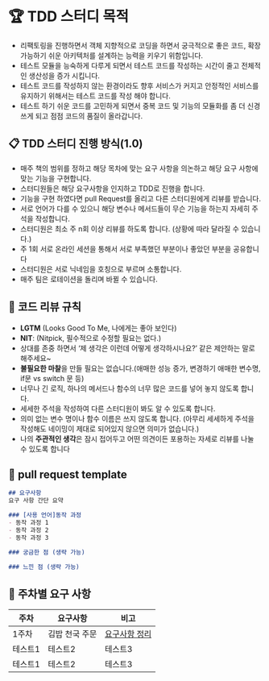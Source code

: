# 🏆 TDD 스터디 목적
- 리팩토링을 진행하면서 객체 지향적으로 코딩을 하면서 궁극적으로 좋은 코드, 확장 가능하기 쉬운 아키텍처를 설계하는 능력을 키우기 위함입니다.
- 테스트 모듈을 능숙하게 다루게 되면서 테스트 코드를 작성하는 시간이 줄고 전체적인 생산성을 증가 시킵니다.
- 테스트 코드를 작성하지 않는 환경이라도 향후 서비스가 커지고 안정적인 서비스를 유지하기 위해서는 테스트 코드를 작성 해야 합니다.
- 테스트 하기 쉬운 코드를 고민하게 되면서 중복 코드 및 기능의 모듈화를 좀 더 신경 쓰게 되고 점점 코드의 품질이 올라갑니다.

## 📋 TDD 스터디 진행 방식(1.0)
- 매주 책의 범위를 정하고 해당 목차에 맞는 요구 사항을 의논하고 해당 요구 사항에 맞는 기능을 구현합니다.
- 스터디원들은 해당 요구사항을 인지하고 TDD로 진행을 합니다.
- 기능을 구현 하였다면 pull Request를 올리고 다른 스터디원에게 리뷰를 받습니다.
- 서로 언어가 다를 수 있으니 해당 변수나 메서드들이 무슨 기능을 하는지 자세히 주석을 작성합니다.
- 스터디원은 최소 주 n회 이상 리뷰를 하도록 합니다. (상황에 따라 달라질 수 있습니다.)
- 주 1회 서로 온라인 세션을 통해서 서로 부족했던 부분이나 좋았던 부분을 공유합니다
- 스터디원은 서로 닉네임을 호칭으로 부르며 소통합니다.
- 매주 팀은 로테이션을 돌리며 바뀔 수 있습니다.

## 📢 코드 리뷰 규칙
- **LGTM** (Looks Good To Me, 나에게는 좋아 보인다)
- **NIT**: (Nitpick, 필수적으로 수정할 필요는 없다.)
- 상대를 존중 하면서 ‘제 생각은 이런데 어떻게 생각하시나요?’ 같은 제안하는 말로 해주세요~
- **불필요한 마찰**을 만들 필요는 없습니다.(애매한 성능 증가, 변경하기 애매한 변수명, if문 vs switch 문 등)
- 너무나 긴 로직, 하나의 메서드나 함수의 너무 많은 코드를 넣어 놓지 않도록 합니다.
- 세세한 주석을 작성하여 다른 스터디원이 봐도 알 수 있도록 합니다.
- 의미 없는 변수 명이나  함수 이름은 쓰지 않도록 합니다. (아무리 세세하게 주석을 작성해도 네이밍이 제대로 되어있지 않으면 의미가 없습니다.)
- 나의 **주관적인 생각**은 잠시 접어두고 어떤 의견이든 포용하는 자세로 리뷰를 나눌 수 있도록 합니다

## 📄 pull request template

```markdown
## 요구사항
요구 사항 간단 요약

### [사용 언어]동작 과정
- 동작 과정 1
- 동작 과정 2
- 동작 과정 3

### 궁금한 점 (생략 가능)

### 느낀 점 (생략 가능)
```

## 📆 주차별 요구 사항
|주차|요구사항|비고|
|------|---|---|
|1주차|김밥 천국 주문|[요구사항 정리](https://github.com/dldydtjs2965/tdd-study/wiki/1%EC%A3%BC%EC%B0%A8-%EA%B3%BC%EC%A0%9C)|
|테스트1|테스트2|테스트3|
|테스트1|테스트2|테스트3|


